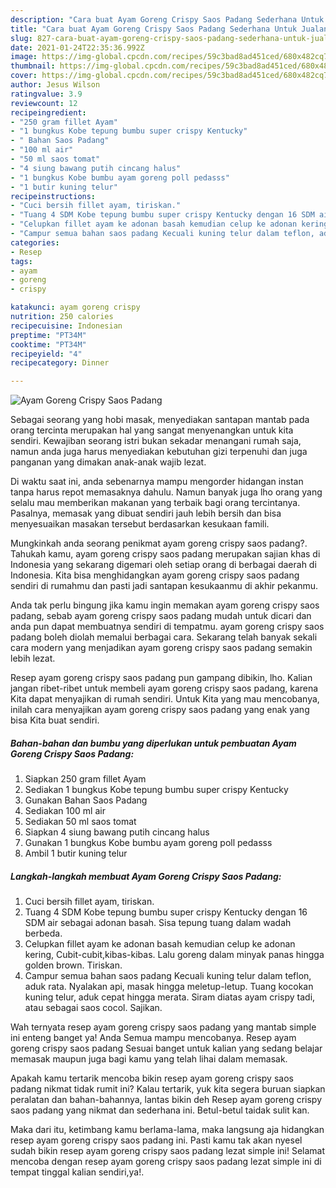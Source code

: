```yaml
---
description: "Cara buat Ayam Goreng Crispy Saos Padang Sederhana Untuk Jualan"
title: "Cara buat Ayam Goreng Crispy Saos Padang Sederhana Untuk Jualan"
slug: 827-cara-buat-ayam-goreng-crispy-saos-padang-sederhana-untuk-jualan
date: 2021-01-24T22:35:36.992Z
image: https://img-global.cpcdn.com/recipes/59c3bad8ad451ced/680x482cq70/ayam-goreng-crispy-saos-padang-foto-resep-utama.jpg
thumbnail: https://img-global.cpcdn.com/recipes/59c3bad8ad451ced/680x482cq70/ayam-goreng-crispy-saos-padang-foto-resep-utama.jpg
cover: https://img-global.cpcdn.com/recipes/59c3bad8ad451ced/680x482cq70/ayam-goreng-crispy-saos-padang-foto-resep-utama.jpg
author: Jesus Wilson
ratingvalue: 3.9
reviewcount: 12
recipeingredient:
- "250 gram fillet Ayam"
- "1 bungkus Kobe tepung bumbu super crispy Kentucky"
- " Bahan Saos Padang"
- "100 ml air"
- "50 ml saos tomat"
- "4 siung bawang putih cincang halus"
- "1 bungkus Kobe bumbu ayam goreng poll pedasss"
- "1 butir kuning telur"
recipeinstructions:
- "Cuci bersih fillet ayam, tiriskan."
- "Tuang 4 SDM Kobe tepung bumbu super crispy Kentucky dengan 16 SDM air sebagai adonan basah. Sisa tepung tuang dalam wadah berbeda."
- "Celupkan fillet ayam ke adonan basah kemudian celup ke adonan kering, Cubit-cubit,kibas-kibas. Lalu goreng dalam minyak panas hingga golden brown. Tiriskan."
- "Campur semua bahan saos padang Kecuali kuning telur dalam teflon, aduk rata. Nyalakan api, masak hingga meletup-letup. Tuang kocokan kuning telur, aduk cepat hingga merata. Siram diatas ayam crispy tadi, atau sebagai saos cocol. Sajikan."
categories:
- Resep
tags:
- ayam
- goreng
- crispy

katakunci: ayam goreng crispy 
nutrition: 250 calories
recipecuisine: Indonesian
preptime: "PT34M"
cooktime: "PT34M"
recipeyield: "4"
recipecategory: Dinner

---
```



![Ayam Goreng Crispy Saos Padang](https://img-global.cpcdn.com/recipes/59c3bad8ad451ced/680x482cq70/ayam-goreng-crispy-saos-padang-foto-resep-utama.jpg)

Sebagai seorang yang hobi masak, menyediakan santapan mantab pada orang tercinta merupakan hal yang sangat menyenangkan untuk kita sendiri. Kewajiban seorang istri bukan sekadar menangani rumah saja, namun anda juga harus menyediakan kebutuhan gizi terpenuhi dan juga panganan yang dimakan anak-anak wajib lezat.

Di waktu  saat ini, anda sebenarnya mampu mengorder hidangan instan tanpa harus repot memasaknya dahulu. Namun banyak juga lho orang yang selalu mau memberikan makanan yang terbaik bagi orang tercintanya. Pasalnya, memasak yang dibuat sendiri jauh lebih bersih dan bisa menyesuaikan masakan tersebut berdasarkan kesukaan famili. 



Mungkinkah anda seorang penikmat ayam goreng crispy saos padang?. Tahukah kamu, ayam goreng crispy saos padang merupakan sajian khas di Indonesia yang sekarang digemari oleh setiap orang di berbagai daerah di Indonesia. Kita bisa menghidangkan ayam goreng crispy saos padang sendiri di rumahmu dan pasti jadi santapan kesukaanmu di akhir pekanmu.

Anda tak perlu bingung jika kamu ingin memakan ayam goreng crispy saos padang, sebab ayam goreng crispy saos padang mudah untuk dicari dan anda pun dapat membuatnya sendiri di tempatmu. ayam goreng crispy saos padang boleh diolah memalui berbagai cara. Sekarang telah banyak sekali cara modern yang menjadikan ayam goreng crispy saos padang semakin lebih lezat.

Resep ayam goreng crispy saos padang pun gampang dibikin, lho. Kalian jangan ribet-ribet untuk membeli ayam goreng crispy saos padang, karena Kita dapat menyajikan di rumah sendiri. Untuk Kita yang mau mencobanya, inilah cara menyajikan ayam goreng crispy saos padang yang enak yang bisa Kita buat sendiri.

<!--inarticleads1-->

##### Bahan-bahan dan bumbu yang diperlukan untuk pembuatan Ayam Goreng Crispy Saos Padang:

1. Siapkan 250 gram fillet Ayam
1. Sediakan 1 bungkus Kobe tepung bumbu super crispy Kentucky
1. Gunakan  Bahan Saos Padang
1. Sediakan 100 ml air
1. Sediakan 50 ml saos tomat
1. Siapkan 4 siung bawang putih cincang halus
1. Gunakan 1 bungkus Kobe bumbu ayam goreng poll pedasss
1. Ambil 1 butir kuning telur




<!--inarticleads2-->

##### Langkah-langkah membuat Ayam Goreng Crispy Saos Padang:

1. Cuci bersih fillet ayam, tiriskan.
1. Tuang 4 SDM Kobe tepung bumbu super crispy Kentucky dengan 16 SDM air sebagai adonan basah. Sisa tepung tuang dalam wadah berbeda.
1. Celupkan fillet ayam ke adonan basah kemudian celup ke adonan kering, Cubit-cubit,kibas-kibas. Lalu goreng dalam minyak panas hingga golden brown. Tiriskan.
1. Campur semua bahan saos padang Kecuali kuning telur dalam teflon, aduk rata. Nyalakan api, masak hingga meletup-letup. Tuang kocokan kuning telur, aduk cepat hingga merata. Siram diatas ayam crispy tadi, atau sebagai saos cocol. Sajikan.




Wah ternyata resep ayam goreng crispy saos padang yang mantab simple ini enteng banget ya! Anda Semua mampu mencobanya. Resep ayam goreng crispy saos padang Sesuai banget untuk kalian yang sedang belajar memasak maupun juga bagi kamu yang telah lihai dalam memasak.

Apakah kamu tertarik mencoba bikin resep ayam goreng crispy saos padang nikmat tidak rumit ini? Kalau tertarik, yuk kita segera buruan siapkan peralatan dan bahan-bahannya, lantas bikin deh Resep ayam goreng crispy saos padang yang nikmat dan sederhana ini. Betul-betul taidak sulit kan. 

Maka dari itu, ketimbang kamu berlama-lama, maka langsung aja hidangkan resep ayam goreng crispy saos padang ini. Pasti kamu tak akan nyesel sudah bikin resep ayam goreng crispy saos padang lezat simple ini! Selamat mencoba dengan resep ayam goreng crispy saos padang lezat simple ini di tempat tinggal kalian sendiri,ya!.


